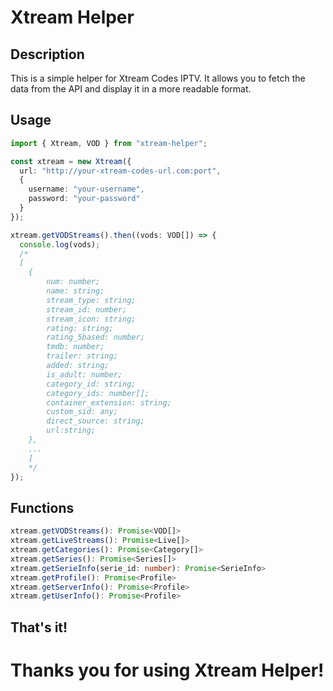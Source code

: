 # Xtream Helper

## Description

This is a simple helper for Xtream Codes IPTV. It allows you to fetch the data from the API and display it in a more readable format.

## Usage

```typescript
import { Xtream, VOD } from "xtream-helper";

const xtream = new Xtream({
  url: "http://your-xtream-codes-url.com:port",
  {
    username: "your-username",
    password: "your-password"
  }
});

xtream.getVODStreams().then((vods: VOD[]) => {
  console.log(vods);
  /*
  [
    {
        num: number;
        name: string;
        stream_type: string;
        stream_id: number;
        stream_icon: string;
        rating: string;
        rating_5based: number;
        tmdb: number;
        trailer: string;
        added: string;
        is_adult: number;
        category_id: string;
        category_ids: number[];
        container_extension: string;
        custom_sid: any;
        direct_source: string;
        url:string;
    },
    ...
    ]
    */
});
```

## Functions
```typescript
xtream.getVODStreams(): Promise<VOD[]>
xtream.getLiveStreams(): Promise<Live[]>
xtream.getCategories(): Promise<Category[]>
xtream.getSeries(): Promise<Series[]>
xtream.getSerieInfo(serie_id: number): Promise<SerieInfo>
xtream.getProfile(): Promise<Profile>
xtream.getServerInfo(): Promise<Profile>
xtream.getUserInfo(): Promise<Profile>
```

## That's it!

# Thanks you for using Xtream Helper!
